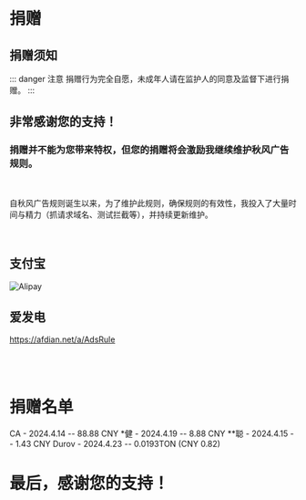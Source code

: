 # 捐赠

## 捐赠须知

::: danger 注意
捐赠行为完全自愿，未成年人请在监护人的同意及监督下进行捐赠。
:::

## 非常感谢您的支持！
### 捐赠并不能为您带来特权，但您的捐赠将会激励我继续维护秋风广告规则。

<br>

自秋风广告规则诞生以来，为了维护此规则，确保规则的有效性，我投入了大量时间与精力（抓请求域名、测试拦截等），并持续更新维护。

<br>

## 支付宝
 ![Alipay](/images/artalipay.png)

## 爱发电
https://afdian.net/a/AdsRule

<br>
<br>

# 捐赠名单

CA - 2024.4.14 -- 88.88 CNY
*健 - 2024.4.19 -- 8.88 CNY
**聪 - 2024.4.15 -- 1.43 CNY
Durov - 2024.4.23 -- 0.0193TON (CNY 0.82)

# 最后，感谢您的支持！